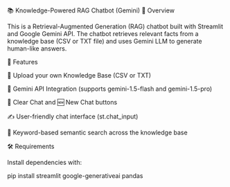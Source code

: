 📚 Knowledge-Powered RAG Chatbot (Gemini)
🔎 Overview

This is a Retrieval-Augmented Generation (RAG) chatbot built with Streamlit and Google Gemini API.
The chatbot retrieves relevant facts from a knowledge base (CSV or TXT file) and uses Gemini LLM to generate human-like answers.

🚀 Features

📂 Upload your own Knowledge Base (CSV or TXT)

🔑 Gemini API Integration (supports gemini-1.5-flash and gemini-1.5-pro)

🧹 Clear Chat and 🆕 New Chat buttons

✍️ User-friendly chat interface (st.chat_input)

🔎 Keyword-based semantic search across the knowledge base

🛠 Requirements

Install dependencies with:

pip install streamlit google-generativeai pandas
